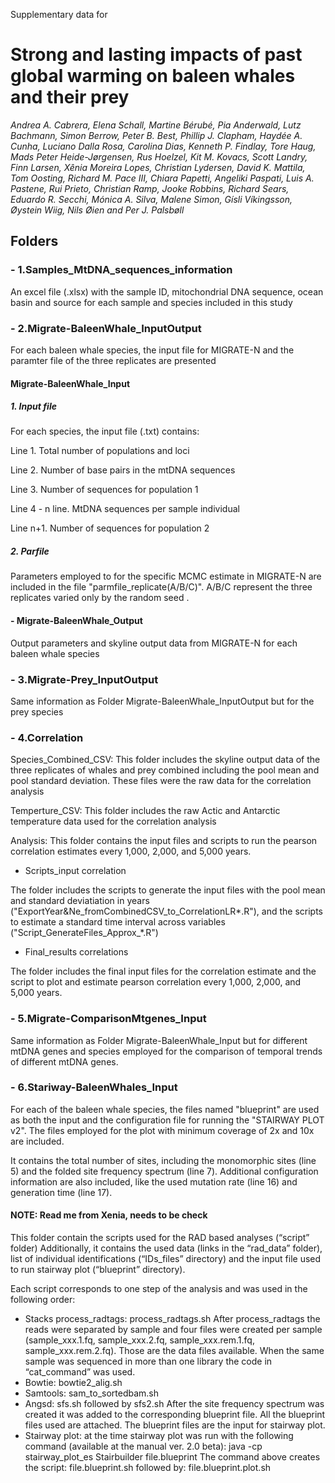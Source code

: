Supplementary data for
# Strong and lasting impacts of past global warming on baleen whales and their prey

*Andrea A. Cabrera, Elena Schall, Martine Bérubé, Pia Anderwald, Lutz Bachmann, Simon Berrow, Peter B. Best, Phillip J. Clapham, Haydée A. Cunha, Luciano Dalla Rosa, Carolina Dias, Kenneth P. Findlay, Tore Haug, Mads Peter Heide-Jørgensen, Rus Hoelzel, Kit M. Kovacs, Scott Landry, Finn Larsen, Xênia Moreira Lopes, Christian Lydersen, David K. Mattila, Tom Oosting, Richard M. Pace III, Chiara Papetti, Angeliki Paspati, Luis A. Pastene, Rui Prieto, Christian Ramp, Jooke Robbins, Richard Sears, Eduardo R. Secchi, Mónica A. Silva, Malene Simon, Gísli Víkingsson, Øystein Wiig, Nils Øien and Per J. Palsbøll* 



## Folders
### - 1.Samples_MtDNA_sequences_information
	
An excel file (.xlsx) with the sample ID, mitochondrial DNA sequence, ocean basin and source for each sample and species included in this study
	
### - 2.Migrate-BaleenWhale_InputOutput
	
For each baleen whale species, the input file for MIGRATE-N and the paramter file of the three replicates are presented
	
#### Migrate-BaleenWhale_Input 

##### 1. Input file
For each species, the input file (.txt) contains:

Line 1. Total number of populations and loci

Line 2. Number of base pairs in the mtDNA sequences

Line 3. Number of sequences for population 1

Line 4 - n line. MtDNA sequences per sample individual

Line n+1. Number of sequences for population 2
	
	
##### 2. Parfile
Parameters employed to for the specific MCMC estimate in MIGRATE-N are included
in the file "parmfile_replicate(A/B/C)". A/B/C represent the three replicates varied only by the random seed .

#### - Migrate-BaleenWhale_Output

Output parameters and skyline output data from MIGRATE-N for each baleen whale species


### - 3.Migrate-Prey_InputOutput

Same information as Folder Migrate-BaleenWhale_InputOutput but for the prey species 
	
### - 4.Correlation

Species_Combined_CSV: This folder includes the skyline output data of the three replicates of whales and prey combined
including the pool mean and pool standard deviation. 
These files were the raw data for the correlation analysis

Temperture_CSV: This folder includes the raw Actic and Antarctic temperature data used for the correlation analysis

Analysis: This folder contains the input files and scripts to run the pearson correlation estimates every 1,000, 2,000, and 5,000 years. 

- Scripts_input correlation

The folder includes the scripts to generate the input files with the pool mean and standard deviatiation in years 
("ExportYear&Ne_fromCombinedCSV_to_CorrelationLR*.R"),
and the scripts to estimate a standard time interval across variables
("Script_GenerateFiles_Approx_*.R")

- Final_results correlations

The folder includes the final input files for the correlation estimate and the script to plot and estimate pearson correlation every 1,000, 2,000, and 5,000 years.


### - 5.Migrate-ComparisonMtgenes_Input

Same information as Folder Migrate-BaleenWhale_Input but for different mtDNA genes and species 
employed for the comparison of temporal trends of different mtDNA genes.


### - 6.Stariway-BaleenWhales_Input

For each of the baleen whale species, the files named "blueprint" are used as both the input and the configuration file for running the "STAIRWAY PLOT v2". The files employed for the plot with minimum coverage of 2x and 10x are included. 

It contains the total number of sites, including the monomorphic sites (line 5) and the folded site frequency spectrum (line 7).
Additional configuration information are also included, like the used mutation rate (line 16) and generation time (line 17).

#### NOTE: Read me from Xenia, needs to be check
This folder contain the scripts used for the RAD based analyses (“script” folder)
Additionally, it contains the used data (links in the “rad_data” folder), list of individual identifications (“IDs_files” directory) and the input file used to run stairway plot (“blueprint” directory). 

Each script corresponds to one step of the analysis and was used in the following order:
- Stacks process_radtags: process_radtags.sh
After process_radtags the reads were separated by sample and four files were created per sample (sample_xxx.1.fq, sample_xxx.2.fq, sample_xxx.rem.1.fq, sample_xxx.rem.2.fq). Those are the data files available.
When the same sample was sequenced in more than one library the code in “cat_command” was used.
- Bowtie: bowtie2_alig.sh
- Samtools: sam_to_sortedbam.sh
-  Angsd: sfs.sh followed by sfs2.sh
After the site frequency spectrum was created it was added to the corresponding blueprint file. All the blueprint files used are attached. The blueprint files are the input for stairway plot.
-  Stairway plot: at the time stairway plot was run with the following command (available at the manual ver. 2.0 beta): 
java -cp stairway_plot_es Stairbuilder file.blueprint
The command above creates the script: file.blueprint.sh
followed by: file.blueprint.plot.sh
